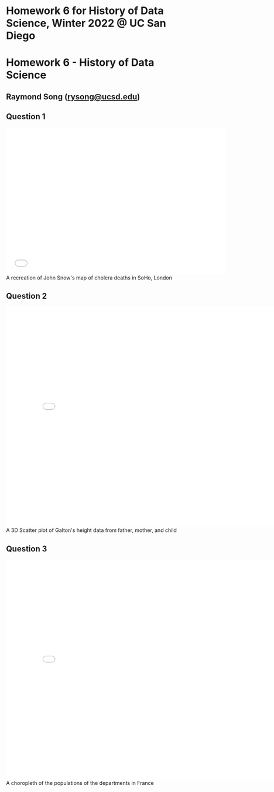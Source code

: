 # Homework 6 for History of Data Science, Winter 2022 @ UC San Diego
# Homework 6 - History of Data Science

## Raymond Song (rysong@ucsd.edu)

## Question 1
<iframe src='../snow-map.html' width=600 height=400 frameBorder=0></iframe>
A recreation of John Snow's map of cholera deaths in SoHo, London

## Question 2
<iframe src='../galton-fig.html' width=800 height=600 frameBorder=0></iframe>
A 3D Scatter plot of Galton's height data from father, mother, and child

## Question 3
<iframe src='../france-fig.html' width=800 height=600 frameBorder=0></iframe>
A choropleth of the populations of the departments in France
